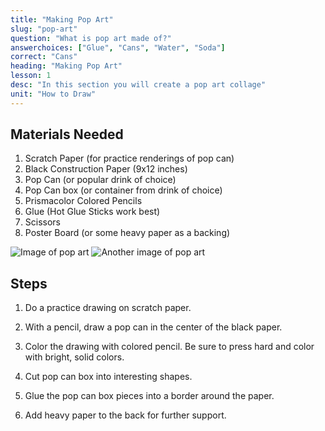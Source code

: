 ```yaml
---
title: "Making Pop Art"
slug: "pop-art"
question: "What is pop art made of?"
answerchoices: ["Glue", "Cans", "Water", "Soda"]
correct: "Cans"
heading: "Making Pop Art"
lesson: 1
desc: "In this section you will create a pop art collage"
unit: "How to Draw"
---
```


## Materials Needed

1. Scratch Paper (for practice renderings of pop can)
2. Black Construction Paper (9x12 inches)
3. Pop Can (or popular drink of choice)
4. Pop Can box (or container from drink of choice)
5. Prismacolor Colored Pencils
6. Glue (Hot Glue Sticks work best)
7. Scissors
8. Poster Board (or some heavy paper as a backing)

![Image of pop art](https://www.incredibleart.org/lessons/middle/images/sm-pop-art-pop-can.jpg?ezimgfmt=rs:350x444/rscb3/ng:webp/ngcb3)
![Another image of pop art](https://www.incredibleart.org/lessons/middle/images/sm-pop-art-pop-can2.jpg?ezimgfmt=rs:350x444/rscb3/ng:webp/ngcb3)

## Steps

1. Do a practice drawing on scratch paper.

2. With a pencil, draw a pop can in the center of the black paper.

3. Color the drawing with colored pencil. Be sure to press hard and color with bright, solid colors.

4. Cut pop can box into interesting shapes.

5. Glue the pop can box pieces into a border around the paper.
6. Add heavy paper to the back for further support.
